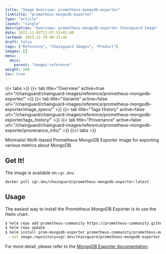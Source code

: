 ```yaml
---
title: "Image Overview: prometheus-mongodb-exporter"
linktitle: "prometheus-mongodb-exporter"
type: "article"
layout: "single"
description: "Overview: prometheus-mongodb-exporter Chainguard Image"
date: 2022-11-01T11:07:52+02:00
lastmod: 2023-11-29 00:31:44
draft: false
tags: ["Reference", "Chainguard Images", "Product"]
images: []
menu: 
  docs: 
    parent: "images-reference"
weight: 500
toc: true
---
```


{{< tabs >}}
{{< tab title="Overview" active=true url="/chainguard/chainguard-images/reference/prometheus-mongodb-exporter/" >}}
{{< tab title="Variants" active=false url="/chainguard/chainguard-images/reference/prometheus-mongodb-exporter/image_specs/" >}}
{{< tab title="Tags History" active=false url="/chainguard/chainguard-images/reference/prometheus-mongodb-exporter/tags_history/" >}}
{{< tab title="Provenance" active=false url="/chainguard/chainguard-images/reference/prometheus-mongodb-exporter/provenance_info/" >}}
{{</ tabs >}}



<!--overview:start-->
Minimalist Wolfi-based Prometheus MongoDB Exporter image for exporting various metrics about MongoDB.
<!--overview:end-->

<!--getting:start-->
## Get It!
The image is available on `cgr.dev`:

```
docker pull cgr.dev/chainguard/prometheus-mongodb-exporter:latest
```
<!--getting:end-->

<!--body:start-->
## Usage

The easiest way to install the Prometheus MongoDB Exporter is to use the Helm chart.

```bash
$ helm repo add prometheus-community https://prometheus-community.github.io/helm-charts
$ helm repo update
$ helm install prom-mongodb-exporter prometheus-community/prometheus-mongodb-exporter \
 --set image.repository=cgr.dev/chainguard/prometheus-mongodb-exporter --set image.tag=latest
```

For more detail, please refer to the [MongoDB Exporter documentation](https://github.com/percona/mongodb_exporter).
<!--body:end-->

